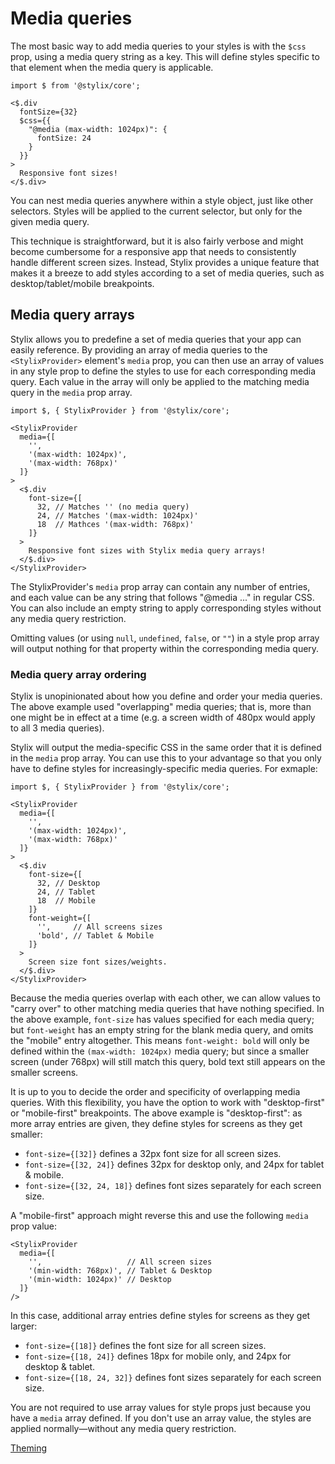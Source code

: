 # Media queries

The most basic way to add media queries to your styles is with the `$css` prop, using a media query string as a key. This will define styles specific to that element when the media query is applicable.

```tsx-render
import $ from '@stylix/core';

<$.div
  fontSize={32}
  $css={{
    "@media (max-width: 1024px)": {
      fontSize: 24
    }
  }}
>
  Responsive font sizes!
</$.div>
```

You can nest media queries anywhere within a style object, just like other selectors. Styles will be applied to the current selector, but only for the given media query.

This technique is straightforward, but it is also fairly verbose and might become cumbersome for a responsive app that needs to consistently handle different screen sizes.  Instead, Stylix provides a unique feature that makes it a breeze to add styles according to a set of media queries, such as desktop/tablet/mobile breakpoints.

## Media query arrays

Stylix allows you to predefine a set of media queries that your app can easily reference. By providing an array of media queries to the `<StylixProvider>` element's `media` prop, you can then use an array of values in any style prop to define the styles to use for each corresponding media query. Each value in the array will only be applied to the matching media query in the `media` prop array.

```tsx-render
import $, { StylixProvider } from '@stylix/core';

<StylixProvider 
  media={[
    '',
    '(max-width: 1024px)',
    '(max-width: 768px)'
  ]}
>
  <$.div 
    font-size={[
      32, // Matches '' (no media query)
      24, // Matches '(max-width: 1024px)'
      18  // Mathces '(max-width: 768px)'
    ]}
  >
    Responsive font sizes with Stylix media query arrays!
  </$.div>
</StylixProvider>
```

The StylixProvider's `media` prop array can contain any number of entries, and each value can be any string that follows "@media ..." in regular CSS. You can also include an empty string to apply corresponding styles without any media query restriction.

Omitting values (or using `null`, `undefined`, `false`, or `""`) in a style prop array will output nothing for that property within the corresponding media query.

### Media query array ordering

Stylix is unopinionated about how you define and order your media queries. The above example used "overlapping" media queries; that is, more than one might be in effect at a time (e.g. a screen width of 480px would apply to all 3 media queries).

Stylix will output the media-specific CSS in the same order that it is defined in the `media` prop array. You can use this to your advantage so that you only have to define styles for increasingly-specific media queries. For exmaple:

```tsx-render
import $, { StylixProvider } from '@stylix/core';

<StylixProvider 
  media={[
    '',
    '(max-width: 1024px)',
    '(max-width: 768px)'
  ]}
>
  <$.div 
    font-size={[
      32, // Desktop
      24, // Tablet
      18  // Mobile
    ]}
    font-weight={[
      '',     // All screens sizes
      'bold', // Tablet & Mobile
    ]}
  >
    Screen size font sizes/weights.
  </$.div>
</StylixProvider>
```

Because the media queries overlap with each other, we can allow values to "carry over" to other matching media queries that have nothing specified. In the above example, `font-size` has values specified for each media query; but `font-weight` has an empty string for the blank media query, and omits the "mobile" entry altogether. This means `font-weight: bold` will only be defined within the `(max-width: 1024px)` media query; but since a smaller screen (under 768px) will still match this query, bold text still appears on the smaller screens.

It is up to you to decide the order and specificity of overlapping media queries. With this flexibility, you have the option to work with "desktop-first" or "mobile-first" breakpoints. The above example is "desktop-first": as more array entries are given, they define styles for screens as they get smaller:

- `font-size={[32]}` defines a 32px font size for all screen sizes.
- `font-size={[32, 24]}` defines 32px for desktop only, and 24px for tablet & mobile.
- `font-size={[32, 24, 18]}` defines font sizes separately for each screen size.

A "mobile-first" approach might reverse this and use the following `media` prop value: 

```tsx
<StylixProvider 
  media={[
    '',                   // All screen sizes
    '(min-width: 768px)', // Tablet & Desktop
    '(min-width: 1024px)' // Desktop
  ]}
/>
```

In this case, additional array entries define styles for screens as they get larger:

- `font-size={[18]}` defines the font size for all screen sizes.
- `font-size={[18, 24]}` defines 18px for mobile only, and 24px for desktop & tablet.
- `font-size={[18, 24, 32]}` defines font sizes separately for each screen size.

You are not required to use array values for style props just because you have a `media` array defined. If you don't use an array value, the styles are applied normally—without any media query restriction.

<a href="/themes" class="next-link">Theming</a>
